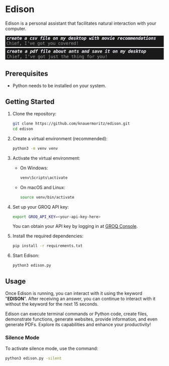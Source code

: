 # Edison

Edison is a personal assistant that facilitates natural interaction with your computer.

![csv demo](images/csv_photo.png)
![PDF demo](images/pdf_pfoto.png)

## Prerequisites
- Python needs to be installed on your system.

## Getting Started


1. Clone the repository:
   ```bash
   git clone https://github.com/knauermoritz/edison.git
   cd edison
   ```

2. Create a virtual environment (recommended):
   ```bash
   python3 -m venv venv
   ```


3. Activate the virtual environment:
   - On Windows:
     ```bash
     venv\Scripts\activate
     ```
   - On macOS and Linux:
     ```bash
     source venv/bin/activate
     ```
4. Set up your GROQ API key:
   ```bash
   export GROQ_API_KEY=<your-api-key-here>
   ```
   You can obtain your API key by logging in at [GROQ Console](https://console.groq.com/login).


5. Install the required dependencies:
   ```bash
   pip install -r requirements.txt
   ```

6. Start Edison:
   ```bash
   python3 edison.py
   ```

## Usage

Once Edison is running, you can interact with it using the keyword "**EDISON**". After receiving an answer, you can continue to interact with it without the keyword for the next 15 seconds.

Edison can execute terminal commands or Python code, create files, demonstrate functions, generate websites, provide information, and even generate PDFs. Explore its capabilities and enhance your productivity!

### Silence Mode
To activate silence mode, use the command:
```bash
python3 edison.py -silent
```
